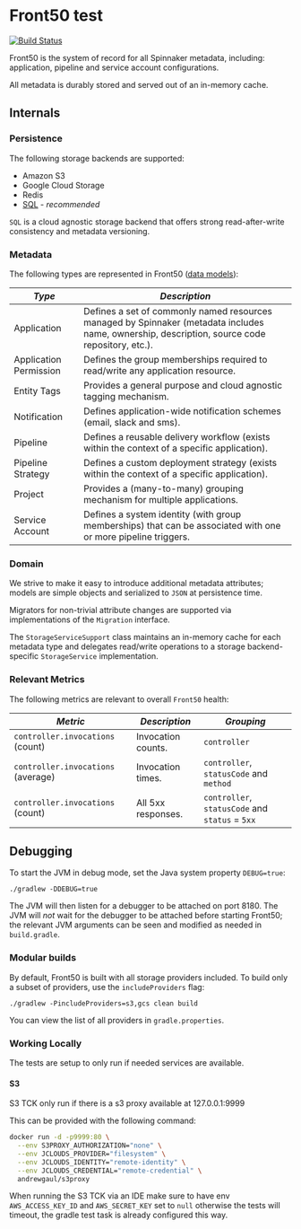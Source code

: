 # Front50  test

[![Build Status](https://api.travis-ci.org/spinnaker/front50.svg?branch=master)](https://travis-ci.org/spinnaker/front50)

Front50 is the system of record for all Spinnaker metadata, including: application, pipeline and service account configurations.

All metadata is durably stored and served out of an in-memory cache.

## Internals

### Persistence

The following storage backends are supported:

- Amazon S3
- Google Cloud Storage
- Redis
- [SQL](https://github.com/spinnaker/front50/blob/master/front50-sql/src/main/kotlin/com/netflix/spinnaker/front50/model/SqlStorageService.kt) - _recommended_

`SQL` is a cloud agnostic storage backend that offers strong read-after-write consistency and metadata versioning.

### Metadata

The following types are represented in Front50 ([data models](https://github.com/spinnaker/front50/tree/master/front50-core/src/main/groovy/com/netflix/spinnaker/front50/model)):

|         *Type*         |                                                                 *Description*                                                                  |
| ---------------------- | ---------------------------------------------------------------------------------------------------------------------------------------------- |
| Application            | Defines a set of commonly named resources managed by Spinnaker (metadata includes name, ownership, description, source code repository, etc.). |
| Application Permission | Defines the group memberships required to read/write any application resource.                                                                 |
| Entity Tags            | Provides a general purpose and cloud agnostic tagging mechanism.                                                                               |
| Notification           | Defines application-wide notification schemes (email, slack and sms).                                                                          |
| Pipeline               | Defines a reusable delivery workflow (exists within the context of a specific application).                                                    |
| Pipeline Strategy      | Defines a custom deployment strategy (exists within the context of a specific application).                                                    |
| Project                | Provides a (many-to-many) grouping mechanism for multiple applications.                                                                        |
| Service Account        | Defines a system identity (with group memberships) that can be associated with one or more pipeline triggers.                                  |

### Domain

We strive to make it easy to introduce additional metadata attributes; models are simple objects and serialized to `JSON` at persistence time.

Migrators for non-trivial attribute changes are supported via implementations of the `Migration` interface.

The `StorageServiceSupport` class maintains an in-memory cache for each metadata type and delegates read/write operations to a storage backend-specific `StorageService` implementation.

### Relevant Metrics

The following metrics are relevant to overall `Front50` health:

|              *Metric*              |   *Description*    |                   *Grouping*                    |
| ---------------------------------- | ------------------ | ----------------------------------------------- |
| `controller.invocations` (count)   | Invocation counts. | `controller`                                    |
| `controller.invocations` (average) | Invocation times.  | `controller`, `statusCode` and `method`         |
| `controller.invocations` (count)   | All 5xx responses. | `controller`, `statusCode` and `status` = `5xx` |

## Debugging

To start the JVM in debug mode, set the Java system property `DEBUG=true`:
```
./gradlew -DDEBUG=true
```

The JVM will then listen for a debugger to be attached on port 8180.  The JVM will _not_ wait for
the debugger to be attached before starting Front50; the relevant JVM arguments can be seen and
modified as needed in `build.gradle`.

[0]:http://projects.spring.io/spring-boot/

### Modular builds

By default, Front50 is built with all storage providers included. To build only a subset of
providers, use the `includeProviders` flag:

```
./gradlew -PincludeProviders=s3,gcs clean build
```

You can view the list of all providers in `gradle.properties`.

### Working Locally

The tests are setup to only run if needed services are available.

#### S3
S3 TCK only run if there is a s3 proxy available at 127.0.0.1:9999

This can be provided with the following command:
```bash
docker run -d -p9999:80 \
  --env S3PROXY_AUTHORIZATION="none" \
  --env JCLOUDS_PROVIDER="filesystem" \
  --env JCLOUDS_IDENTITY="remote-identity" \
  --env JCLOUDS_CREDENTIAL="remote-credential" \
  andrewgaul/s3proxy
```

When running the S3 TCK via an IDE make sure to have env `AWS_ACCESS_KEY_ID` and `AWS_SECRET_KEY` set to `null` otherwise the tests will timeout, the gradle test task is already configured this way.
